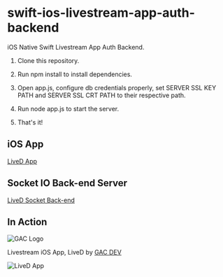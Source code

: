 # swift-ios-livestream-app-auth-backend
iOS Native Swift Livestream App Auth Backend.

1. Clone this repository.

2. Run npm install to install dependencies.

3. Open app.js, configure db credentials properly, set SERVER SSL KEY PATH and SERVER SSL CRT PATH to their respective path.

4. Run node app.js to start the server.

5. That's it!

## iOS App

[LiveD App](https://github.com/affkoul/swift-ios-livestream-app)

## Socket IO Back-end Server

[LiveD Socket Back-end](https://github.com/affkoul/swift-ios-livestream-app-socket-backend)

## In Action

![GAC Logo](https://geniusandcourage.com/favicon.ico)

Livestream iOS App, LiveD by [GAC DEV](https://geniusandcourage.com)

![LiveD App](https://hlwsdtech.com:8081/images/iTunesArtwork@2x.png)
